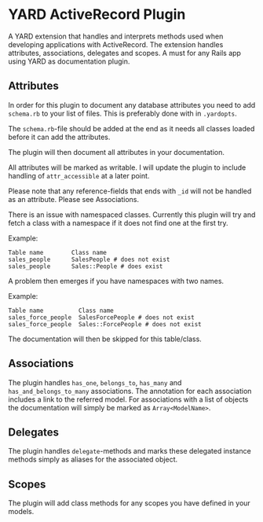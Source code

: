 # YARD ActiveRecord Plugin #

A YARD extension that handles and interprets methods used when developing
applications with ActiveRecord. The extension handles attributes,
associations, delegates and scopes. A must for any Rails app using YARD as
documentation plugin.

## Attributes ##

In order for this plugin to document any database attributes you need to add
`schema.rb` to your list of files. This is preferably done with in `.yardopts`.

The `schema.rb`-file should be added at the end as it needs all classes loaded
before it can add the attributes.

The plugin will then document all attributes in your documentation.

All attributes will be marked as writable. I will update the plugin to include
handling of `attr_accessible` at a later point.

Please note that any reference-fields that ends with `_id` will not be handled
as an attribute. Please see Associations.

There is an issue with namespaced classes. Currently this plugin will try and
fetch a class with a namespace if it does not find one at the first try.

Example:

    Table name        Class name
    sales_people      SalesPeople # does not exist
    sales_people      Sales::People # does exist

A problem then emerges if you have namespaces with two names.

Example:

    Table name          Class name
    sales_force_people  SalesForcePeople # does not exist
    sales_force_people  Sales::ForcePeople # does not exist

The documentation will then be skipped for this table/class.

## Associations ##

The plugin handles `has_one`, `belongs_to`, `has_many` and
`has_and_belongs_to_many` associations. The annotation for each association
includes a link to the referred model. For associations with a list of objects
the documentation will simply be marked as `Array<ModelName>`.

## Delegates ##

The plugin handles `delegate`-methods and marks these delegated instance
methods simply as aliases for the associated object.

## Scopes ##

The plugin will add class methods for any scopes you have defined in your
models.


